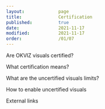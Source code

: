 ```yaml
---
layout:             page
title:              Certification
published:          true
date:               2021-11-17
modified:           2021-11-17
order:              /01/07
---
```

<todo>Are OKVIZ visuals certified?</todo>

<todo>What certification means?</todo>

<todo>What are the uncertified visuals limits?</todo>

<todo>How to enable uncertified visuals</todo>

<todo>External links</todo>